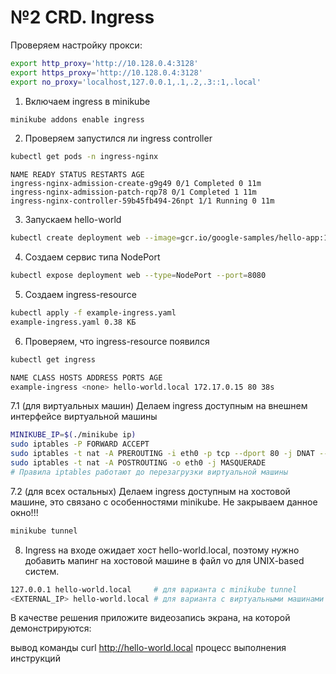 # №2 CRD. Ingress

Проверяем настройку прокси:
```sh
export http_proxy='http://10.128.0.4:3128'
export https_proxy='http://10.128.0.4:3128'
export no_proxy='localhost,127.0.0.1,.1,.2,.3::1,.local'
```

1. Включаем ingress в minikube
```sh
minikube addons enable ingress
```

2. Проверяем запустился ли ingress controller
```sh
kubectl get pods -n ingress-nginx
```

```
NAME READY STATUS RESTARTS AGE
ingress-nginx-admission-create-g9g49 0/1 Completed 0 11m
ingress-nginx-admission-patch-rqp78 0/1 Completed 1 11m
ingress-nginx-controller-59b45fb494-26npt 1/1 Running 0 11m
```

3. Запускаем hello-world
```sh
kubectl create deployment web --image=gcr.io/google-samples/hello-app:1.0
```

4. Создаем сервис типа NodePort
```sh
kubectl expose deployment web --type=NodePort --port=8080
```

5. Создаем ingress-resource
```sh
kubectl apply -f example-ingress.yaml
example-ingress.yaml 0.38 КБ
```

6. Проверяем, что ingress-resource появился
```sh
kubectl get ingress

NAME CLASS HOSTS ADDRESS PORTS AGE
example-ingress <none> hello-world.local 172.17.0.15 80 38s
```

7.1 (для виртуальных машин) Делаем ingress доступным на внешнем интерфейсе виртуальной машины
```sh
MINIKUBE_IP=$(./minikube ip)
sudo iptables -P FORWARD ACCEPT
sudo iptables -t nat -A PREROUTING -i eth0 -p tcp --dport 80 -j DNAT --to-destination $(echo $MINIKUBE_IP):80
sudo iptables -t nat -A POSTROUTING -o eth0 -j MASQUERADE
# Правила iptables работают до перезагрузки виртуальной машины
```


7.2 (для всех остальных) Делаем ingress доступным на хостовой машине, это связано с особенностями minikube. Не закрываем данное окно!!!
```sh
minikube tunnel
```

8. Ingress на входе ожидает хост hello-world.local, поэтому нужно добавить мапинг на хостовой машине в файл vo для UNIX-based систем.
```sh
127.0.0.1 hello-world.local     # для варианта с minikube tunnel
<EXTERNAL_IP> hello-world.local # для варианта с виртуальными машинами
```

В качестве решения приложите видеозапись экрана, на которой демонстрируются:

вывод команды curl http://hello-world.local
процесс выполнения инструкций
